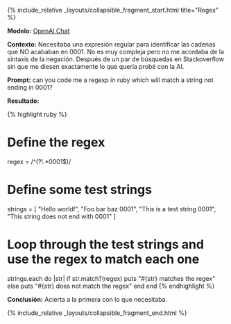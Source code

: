 <!--
date: 02-12-2022
tag: programming
satisfaction: 5/5
difficulty: 2/5
-->

{% include_relative _layouts/collapsible_fragment_start.html title="Regex" %}

<div markdown="1">

**Modelo:** [OpenAI Chat](https://chat.openai.com/chat)

**Contexto:** Necesitaba una expresión regular para identificar las cadenas que NO acababan en 0001. No es muy compleja pero no me acordaba de la sintaxis de la negación. Después de un par de búsquedas en Stackoverflow sin que me diesen exactamente lo que quería probé con la AI.

**Prompt:** can you code me a regexp in ruby which will match a string not ending in 0001?

**Resultado:**

{% highlight ruby %}
# Define the regex
regex = /^(?!.*0001$)/
# Define some test strings
strings = [
  "Hello world!",
  "Foo bar baz 0001",
  "This is a test string 0001",
  "This string does not end with 0001"
]

# Loop through the test strings and use the regex to match each one
strings.each do |str|
  if str.match?(regex)
    puts "#{str} matches the regex"
  else
    puts "#{str} does not match the regex"
  end
end
{% endhighlight %}

**Conclusión:** Acierta a la primera con lo que necesitaba.

</div>

{% include_relative _layouts/collapsible_fragment_end.html %}

